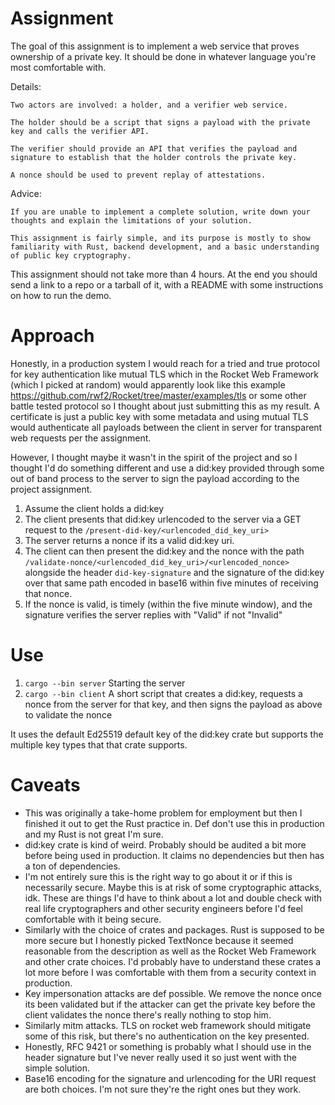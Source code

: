 # Assignment
The goal of this assignment is to implement a web service that proves ownership of a private key. It should be done in whatever language you're most comfortable with. 

Details:

    Two actors are involved: a holder, and a verifier web service.

    The holder should be a script that signs a payload with the private key and calls the verifier API.

    The verifier should provide an API that verifies the payload and signature to establish that the holder controls the private key.

    A nonce should be used to prevent replay of attestations.


Advice:

    If you are unable to implement a complete solution, write down your thoughts and explain the limitations of your solution.

    This assignment is fairly simple, and its purpose is mostly to show familiarity with Rust, backend development, and a basic understanding of public key cryptography.


This assignment should not take more than 4 hours. At the end you should send a link to a repo or a tarball of it, with a README with some instructions on how to run the demo.

# Approach

Honestly, in a production system I would reach for a tried and true protocol for key authentication like mutual TLS which in the Rocket Web Framework (which I picked at random) would apparently look like this example https://github.com/rwf2/Rocket/tree/master/examples/tls or some other battle tested protocol so I thought about just submitting this as my result.  A certificate is just a public key with some metadata and using mutual TLS would authenticate all payloads between the client in server for transparent web requests per the assignment.

However, I thought maybe it wasn't in the spirit of the project and so I thought I'd do something different and use a did:key provided through some out of band process to the server to sign the payload according to the project assignment.

1. Assume the client holds a did:key
2. The client presents that did:key urlencoded to the server via a GET request to the `/present-did-key/<urlencoded_did_key_uri>`
3. The server returns a nonce if its a valid did:key uri.
4. The client can then present the did:key and the nonce with the path `/validate-nonce/<urlencoded_did_key_uri>/<urlencoded_nonce>` alongside the header `did-key-signature` and the signature of the did:key over that same path encoded in base16 within five minutes of receiving that nonce.
5. If the nonce is valid, is timely (within the five minute window), and the signature verifies the server replies with "Valid" if not "Invalid"

# Use 

1. `cargo --bin server` Starting the server
2. `cargo --bin client` A short script that creates a did:key, requests a nonce from the server for that key, and then signs the payload as above to validate the nonce

It uses the default Ed25519 default key of the did:key crate but supports the multiple key types that that crate supports.

# Caveats

* This was originally a take-home problem for employment but then I finished it out to get the Rust practice in.  Def don't use this in production and my Rust is not great I'm sure.
* did:key crate is kind of weird.  Probably should be audited a bit more before being used in production.  It claims no dependencies but then has a ton of dependencies.
* I'm not entirely sure this is the right way to go about it or if this is necessarily secure.  Maybe this is at risk of some cryptographic attacks, idk.  These are things I'd have to think about a lot and double check with real life cryptographers and other security engineers before I'd feel comfortable with it being secure.
* Similarly with the choice of crates and packages.  Rust is supposed to be more secure but I honestly picked TextNonce because it seemed reasonable from the description as well as the Rocket Web Framework and other crate choices.  I'd probably have to understand these crates a lot more before I was comfortable with them from a security context in production.
* Key impersonation attacks are def possible.  We remove the nonce once its been validated but if the attacker can get the private key before the client validates the nonce there's really nothing to stop him.  
* Similarly mitm attacks.  TLS on rocket web framework should mitigate some of this risk, but there's no authentication on the key presented.
* Honestly, RFC 9421 or something is probably what I should use in the header signature but I've never really used it so just went with the simple solution.
* Base16 encoding for the signature and urlencoding for the URI request are both choices.  I'm not sure they're the right ones but they work.
